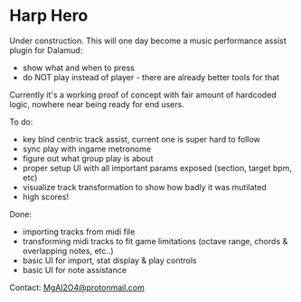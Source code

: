 # Harp Hero

Under construction. This will one day become a music performance assist plugin for Dalamud:
* show what and when to press
* do NOT play instead of player - there are already better tools for that

Currently it's a working proof of concept with fair amount of hardcoded logic, nowhere near being ready for end users.  

To do:
* key bind centric track assist, current one is super hard to follow
* sync play with ingame metronome
* figure out what group play is about
* proper setup UI with all important params exposed (section, target bpm, etc)
* visualize track transformation to show how badly it was mutilated
* high scores!

Done:
* importing tracks from midi file
* transforming midi tracks to fit game limitations (octave range, chords & overlapping notes, etc..)
* basic UI for import, stat display & play controls
* basic UI for note assistance

Contact: MgAl2O4@protonmail.com
